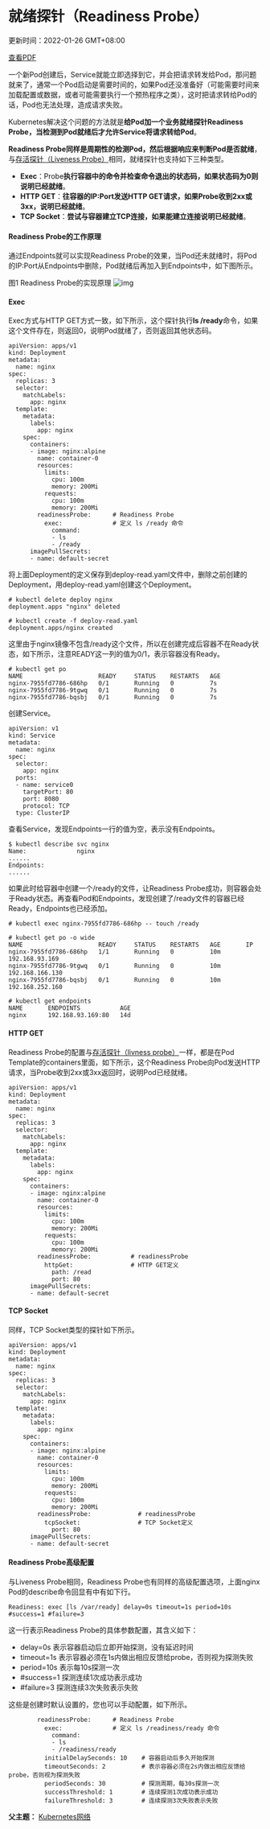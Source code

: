 # 就绪探针（Readiness Probe）

更新时间：2022-01-26 GMT+08:00

[查看PDF](https://support.huaweicloud.com/basics-cce/cce-basics_HEC-CN.pdf)

一个新Pod创建后，Service就能立即选择到它，并会把请求转发给Pod，那问题就来了，通常一个Pod启动是需要时间的，如果Pod还没准备好（可能需要时间来加载配置或数据，或者可能需要执行一个预热程序之类），这时把请求转给Pod的话，Pod也无法处理，造成请求失败。

Kubernetes解决这个问题的方法就是**给Pod加一个业务就绪探针Readiness Probe，当检测到Pod就绪后才允许Service将请求转给Pod**。

**Readiness Probe同样是周期性的检测Pod，然后根据响应来判断Pod是否就绪**，与[存活探针（Liveness Probe）](https://support.huaweicloud.com/basics-cce/kubernetes_0010.html)相同，就绪探针也支持如下三种类型。

- **Exec**：Probe**执行容器中的命令并检查命令退出的状态码，如果状态码为0则说明已经就绪**。
- **HTTP GET**：**往容器的IP:Port发送HTTP GET请求，如果Probe收到2xx或3xx，说明已经就绪**。
- **TCP Socket**：**尝试与容器建立TCP连接，如果能建立连接说明已经就绪**。

#### Readiness Probe的工作原理

通过Endpoints就可以实现Readiness Probe的效果，当Pod还未就绪时，将Pod的IP:Port从Endpoints中删除，Pod就绪后再加入到Endpoints中，如下图所示。

图1 Readiness Probe的实现原理
![img](https://support.huaweicloud.com/basics-cce/zh-cn_image_0259536449.png)

#### Exec

Exec方式与HTTP GET方式一致，如下所示，这个探针执行**ls /ready**命令，如果这个文件存在，则返回0，说明Pod就绪了，否则返回其他状态码。

```
apiVersion: apps/v1
kind: Deployment
metadata:
  name: nginx
spec:
  replicas: 3
  selector:
    matchLabels:
      app: nginx
  template:
    metadata:
      labels:
        app: nginx
    spec:
      containers:
      - image: nginx:alpine
        name: container-0
        resources:
          limits:
            cpu: 100m
            memory: 200Mi
          requests:
            cpu: 100m
            memory: 200Mi
        readinessProbe:      # Readiness Probe
          exec:              # 定义 ls /ready 命令
            command:
            - ls
            - /ready
      imagePullSecrets:
      - name: default-secret
```



将上面Deployment的定义保存到deploy-read.yaml文件中，删除之前创建的Deployment，用deploy-read.yaml创建这个Deployment。

```
# kubectl delete deploy nginx
deployment.apps "nginx" deleted

# kubectl create -f deploy-read.yaml
deployment.apps/nginx created
```

这里由于nginx镜像不包含/ready这个文件，所以在创建完成后容器不在Ready状态，如下所示，注意READY这一列的值为0/1，表示容器没有Ready。

```
# kubectl get po
NAME                     READY     STATUS    RESTARTS   AGE
nginx-7955fd7786-686hp   0/1       Running   0          7s
nginx-7955fd7786-9tgwq   0/1       Running   0          7s
nginx-7955fd7786-bqsbj   0/1       Running   0          7s
```



创建Service。

```
apiVersion: v1
kind: Service
metadata:
  name: nginx        
spec:
  selector:          
    app: nginx
  ports:
  - name: service0
    targetPort: 80   
    port: 8080       
    protocol: TCP    
  type: ClusterIP
```

查看Service，发现Endpoints一行的值为空，表示没有Endpoints。

```
$ kubectl describe svc nginx
Name:              nginx
......
Endpoints:         
......
```

如果此时给容器中创建一个/ready的文件，让Readiness Probe成功，则容器会处于Ready状态。再查看Pod和Endpoints，发现创建了/ready文件的容器已经Ready，Endpoints也已经添加。

```
# kubectl exec nginx-7955fd7786-686hp -- touch /ready

# kubectl get po -o wide
NAME                     READY     STATUS    RESTARTS   AGE       IP
nginx-7955fd7786-686hp   1/1       Running   0          10m       192.168.93.169 
nginx-7955fd7786-9tgwq   0/1       Running   0          10m       192.168.166.130
nginx-7955fd7786-bqsbj   0/1       Running   0          10m       192.168.252.160

# kubectl get endpoints
NAME       ENDPOINTS           AGE
nginx      192.168.93.169:80   14d
```



#### HTTP GET

Readiness Probe的配置与[存活探针（livness probe）](https://support.huaweicloud.com/basics-cce/kubernetes_0010.html)一样，都是在Pod Template的containers里面，如下所示，这个Readiness Probe向Pod发送HTTP请求，当Probe收到2xx或3xx返回时，说明Pod已经就绪。

```
apiVersion: apps/v1
kind: Deployment
metadata:
  name: nginx
spec:
  replicas: 3
  selector:
    matchLabels:
      app: nginx
  template:
    metadata:
      labels:
        app: nginx
    spec:
      containers:
      - image: nginx:alpine
        name: container-0
        resources:
          limits:
            cpu: 100m
            memory: 200Mi
          requests:
            cpu: 100m
            memory: 200Mi
        readinessProbe:           # readinessProbe
          httpGet:                # HTTP GET定义
            path: /read
            port: 80
      imagePullSecrets:
      - name: default-secret
```



#### TCP Socket

同样，TCP Socket类型的探针如下所示。

```
apiVersion: apps/v1
kind: Deployment
metadata:
  name: nginx
spec:
  replicas: 3
  selector:
    matchLabels:
      app: nginx
  template:
    metadata:
      labels:
        app: nginx
    spec:
      containers:
      - image: nginx:alpine
        name: container-0
        resources:
          limits:
            cpu: 100m
            memory: 200Mi
          requests:
            cpu: 100m
            memory: 200Mi
        readinessProbe:             # readinessProbe
          tcpSocket:                # TCP Socket定义
            port: 80
      imagePullSecrets:
      - name: default-secret
```



#### Readiness Probe高级配置

与Liveness Probe相同，Readiness Probe也有同样的高级配置选项，上面nginx Pod的describe命令回显有中有如下行。

```
Readiness: exec [ls /var/ready] delay=0s timeout=1s period=10s #success=1 #failure=3
```

这一行表示Readiness Probe的具体参数配置，其含义如下：

- delay=0s 表示容器启动后立即开始探测，没有延迟时间
- timeout=1s 表示容器必须在1s内做出相应反馈给probe，否则视为探测失败
- period=10s 表示每10s探测一次
- \#success=1 探测连续1次成功表示成功
- \#failure=3 探测连续3次失败表示失败

这些是创建时默认设置的，您也可以手动配置，如下所示。

```
        readinessProbe:      # Readiness Probe
          exec:              # 定义 ls /readiness/ready 命令
            command:
            - ls
            - /readiness/ready
          initialDelaySeconds: 10    # 容器启动后多久开始探测
          timeoutSeconds: 2          # 表示容器必须在2s内做出相应反馈给probe，否则视为探测失败
          periodSeconds: 30          # 探测周期，每30s探测一次
          successThreshold: 1        # 连续探测1次成功表示成功
          failureThreshold: 3        # 连续探测3次失败表示失败
```



**父主题：** [Kubernetes网络](https://support.huaweicloud.com/basics-cce/kubernetes_0022.html)